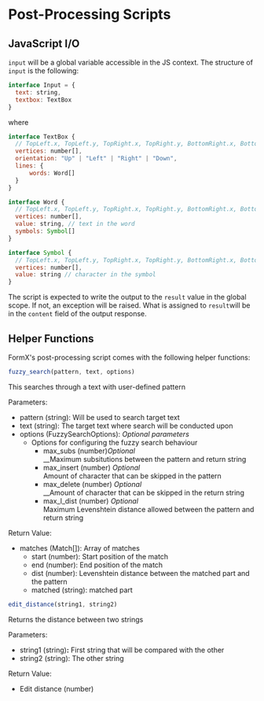 # Post-Processing Scripts

## JavaScript I/O

`input` will be a global variable accessible in the JS context. The structure of `input` is the following:

```javascript
interface Input = {
  text: string,
  textbox: TextBox
}
```

where

```javascript
interface TextBox {
  // TopLeft.x, TopLeft.y, TopRight.x, TopRight.y, BottomRight.x, BottomRight.y, BottomLeft.x, BottomLeft.y
  vertices: number[], 
  orientation: "Up" | "Left" | "Right" | "Down",
  lines: {
      words: Word[]
  }
}

interface Word {
  // TopLeft.x, TopLeft.y, TopRight.x, TopRight.y, BottomRight.x, BottomRight.y, BottomLeft.x, BottomLeft.y
  vertices: number[],
  value: string, // text in the word
  symbols: Symbol[]
}

interface Symbol {
  // TopLeft.x, TopLeft.y, TopRight.x, TopRight.y, BottomRight.x, BottomRight.y, BottomLeft.x, BottomLeft.y
  vertices: number[],
  value: string // character in the symbol
}
```

The script is expected to write the output to the `result` value in the global scope. If not, an exception will be raised. What is assigned to `result`will be in the `content` field of the output response.

## Helper Functions

FormX's post-processing script comes with the following helper functions:

```javascript
fuzzy_search(pattern, text, options)
```

This searches through a text with user-defined pattern

Parameters:

* pattern (string): Will be used to search target text
* text (string): The target text where search will be conducted upon
* options (FuzzySearchOptions): _Optional parameters_
  * Options for configuring the fuzzy search behaviour
    * max\_subs (number)_Optional_\
      __Maximum subsitutions between the pattern and return string
    * max\_insert (number) _Optional_\
      Amount of character that can be skipped in the pattern
    * max\_delete (number) _Optional_\
      __Amount of character that can be skipped in the return string
    * max\_l\_dist (number) _Optional_\
      Maximum Levenshtein distance allowed between the pattern and return string

Return Value:

* matches (Match\[]): Array of matches
  * start (number): Start position of the match
  * end (number): End position of the match
  * dist (number): Levenshtein distance between the matched part and the pattern
  * matched (string): matched part

```javascript
edit_distance(string1, string2)
```

Returns the distance between two strings

Parameters:

* string1 (string)**:** First string that will be compared with the other
* string2 (string): The other string

Return Value:

* Edit distance (number)
